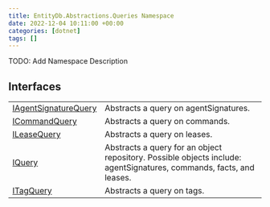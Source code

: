 ```yaml
---
title: EntityDb.Abstractions.Queries Namespace
date: 2022-12-04 10:11:00 +00:00
categories: [dotnet]
tags: []
---
```



TODO: Add Namespace Description

## Interfaces
<table><tr><td><!--/posts/dotnet-entitydb-abstractions-queries-iagentsignaturequery--><a href='#'>IAgentSignatureQuery</a></td><td>
Abstracts a query on agentSignatures.
</td></tr><tr><td><!--/posts/dotnet-entitydb-abstractions-queries-icommandquery--><a href='#'>ICommandQuery</a></td><td>
Abstracts a query on commands.
</td></tr><tr><td><!--/posts/dotnet-entitydb-abstractions-queries-ileasequery--><a href='#'>ILeaseQuery</a></td><td>
Abstracts a query on leases.
</td></tr><tr><td><!--/posts/dotnet-entitydb-abstractions-queries-iquery--><a href='#'>IQuery</a></td><td>
Abstracts a query for an object repository. Possible objects include: agentSignatures, commands, facts, and leases.
</td></tr><tr><td><!--/posts/dotnet-entitydb-abstractions-queries-itagquery--><a href='#'>ITagQuery</a></td><td>
Abstracts a query on tags.
</td></tr></table>
